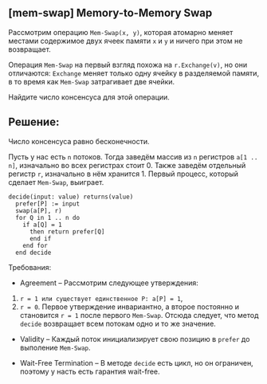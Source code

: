 ## [mem-swap] Memory-to-Memory Swap

Рассмотрим операцию `Mem-Swap(x, y)`, которая атомарно меняет местами содержимое двух ячеек памяти `x` и `y` и ничего при этом не возвращает.

Операция `Mem-Swap` на первый взгляд похожа на `r.Exchange(v)`, но они отличаются: `Exchange` меняет только одну ячейку в разделяемой памяти, в то время как `Mem-Swap` затрагивает две ячейки.

Найдите число консенсуса для этой операции.

## Решение:

Число консенсуса равно бесконечности.

Пусть у нас есть `n` потоков. Тогда заведём массив из `n` регистров `a[1 .. n]`, изначально во всех регистрах стоит 0. Также заведём отдельный регистр `r`, изначально в нём хранится 1. Первый процесс, который сделает `Mem-Swap`, выиграет.

```
decide(input: value) returns(value)
  prefer[P] := input
  swap(a[P], r)
  for Q in 1 .. n do
    if a[Q] = 1
      then return prefer[Q]
      end if
    end for
  end decide
```

Требования:
- Agreement – Рассмотрим следующее утверждения: 
1) `r = 1 или существует единственное P: a[P] = 1`,
2) `r = 0`.
Первое утверждение инвариантно, а второе постоянно и становится `r = 1` после первого `Mem-Swap`. Отсюда следует, что метод `decide` возвращает всем потокам одно и то же значение.

- Validity – Каждый поток инициализирует свою позицию в `prefer` до выполение `Mem-Swap`.

- Wait-Free Termination – В методе `decide` есть цикл, но он ограничен, поэтому у насть есть гарантия wait-free.
